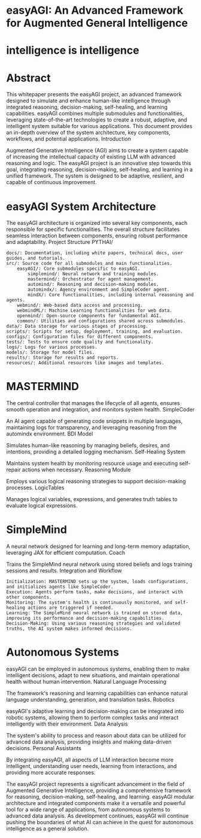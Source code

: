 # easyAGI: An Advanced Framework for Augmented General Intelligence
# intelligence is intelligence

# Abstract

This whitepaper presents the easyAGI project, an advanced framework designed to simulate and enhance human-like intelligence through integrated reasoning, decision-making, self-healing, and learning capabilities. easyAGI combines multiple submodules and functionalities, leveraging state-of-the-art technologies to create a robust, adaptive, and intelligent system suitable for various applications. This document provides an in-depth overview of the system architecture, key components, workflows, and potential applications.
Introduction

Augmented Generative Intelligence (AGI) aims to create a system capable of increasing the intellectual capacity of existing LLM with advanced reasoning and logic. The easyAGI project is an innovative step towards this goal, integrating reasoning, decision-making, self-healing, and learning in a unified framework. The system is designed to be adaptive, resilient, and capable of continuous improvement.

# easyAGI System Architecture

The easyAGI architecture is organized into several key components, each responsible for specific functionalities. The overall structure facilitates seamless interaction between components, ensuring robust performance and adaptability.
Project Structure
PYTHAI/

    docs/: Documentation, including white papers, technical docs, user guides, and tutorials.
    src/: Source code for all submodules and main functionalities.
        easyAGI/: Core submodules specific to easyAGI.
            simplemind/: Neural network and training modules.
            mastermind/: Orchestrator for agent management.
            automind/: Reasoning and decision-making modules.
            automindx/: Agency environment and SimpleCoder agent.
            mindX/: Core functionalities, including internal reasoning and agents.
        webmind/: Web-based data access and processing.
        webmindML/: Machine Learning functionalities for web data.
        openmind/: Open-source components for fundamental AGI.
        common/: Utilities and configurations shared across submodules.
    data/: Data storage for various stages of processing.
    scripts/: Scripts for setup, deployment, training, and evaluation.
    configs/: Configuration files for different components.
    tests/: Tests to ensure code quality and functionality.
    logs/: Logs for various processes.
    models/: Storage for model files.
    results/: Storage for results and reports.
    resources/: Additional resources like images and templates.

# MASTERMIND

The central controller that manages the lifecycle of all agents, ensures smooth operation and integration, and monitors system health.
SimpleCoder

An AI agent capable of generating code snippets in multiple languages, maintaining logs for transparency, and leveraging reasoning from the automindx environment.
BDI Model

Simulates human-like reasoning by managing beliefs, desires, and intentions, providing a detailed logging mechanism.
Self-Healing System

Maintains system health by monitoring resource usage and executing self-repair actions when necessary.
Reasoning Module

Employs various logical reasoning strategies to support decision-making processes.
LogicTables

Manages logical variables, expressions, and generates truth tables to evaluate logical expressions.

# SimpleMind

A neural network designed for learning and long-term memory adaptation, leveraging JAX for efficient computation.
Coach

Trains the SimpleMind neural network using stored beliefs and logs training sessions and results.
Integration and Workflow

    Initialization: MASTERMIND sets up the system, loads configurations, and initializes agents like SimpleCoder.
    Execution: Agents perform tasks, make decisions, and interact with other components.
    Monitoring: The system's health is continuously monitored, and self-healing actions are triggered if needed.
    Learning: The SimpleMind neural network is trained on stored data, improving its performance and decision-making capabilities.
    Decision-Making: Using various reasoning strategies and validated truths, the AI system makes informed decisions.

# Autonomous Systems

easyAGI can be employed in autonomous systems, enabling them to make intelligent decisions, adapt to new situations, and maintain operational health without human intervention.
Natural Language Processing

The framework's reasoning and learning capabilities can enhance natural language understanding, generation, and translation tasks.
Robotics

easyAGI's adaptive learning and decision-making can be integrated into robotic systems, allowing them to perform complex tasks and interact intelligently with their environment.
Data Analysis

The system's ability to process and reason about data can be utilized for advanced data analysis, providing insights and making data-driven decisions.
Personal Assistants

By integrating easyAGI, all aspects of LLM interaction become more intelligent, understanding user needs, learning from interactions, and providing more accurate responses.

The easyAGI project represents a significant advancement in the field of Augmented Generative Intelligence, providing a comprehensive framework for reasoning, decision-making, self-healing, and learning. easyAGI modular architecture and integrated components make it a versatile and powerful tool for a wide range of applications, from autonomous systems to advanced data analysis. As development continues, easyAGI will continue pushing the boundaries of what AI can achieve in the quest for autonomous intelligence as a general solution.
